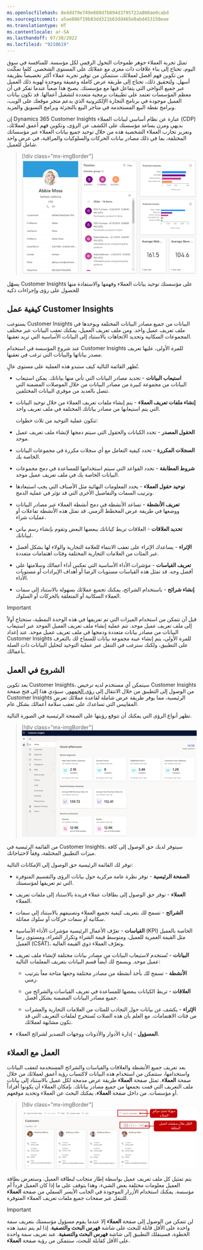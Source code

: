 ```yaml
---
ms.openlocfilehash: 8e4dd79e749e880d7b894d3795722a800ae0cabd
ms.sourcegitcommit: a5ae886f19b83dd321b63dd465e0abd453150eae
ms.translationtype: HT
ms.contentlocale: ar-SA
ms.lasthandoff: 07/30/2022
ms.locfileid: "9210619"
---
```

تمثل تجربة العملاء جوهر طموحات التحول الرقمي لكل مؤسسة. للمنافسة في سوق اليوم، تحتاج إلى بناء علاقات ذات مغزى مع عملائك على المستوى الشخصي. كلما تمكّنت من تكوين فهم أفضل لعملائك، ستتمكن من توفير تجربة عملاء أكثر تخصيصاً بطريقة أسهل. ولتحقيق ذلك، تحتاج إلى طريقة عرض كاملة وعميقة وموحدة لهوية ذلك العميل عبر جميع النواحي التي يتفاعل فيها مع مؤسستك. يصبح هذا صعباً عندما تفكر في أن معظم المؤسسات تعتمد على تطبيقات برمجية متعددة لتشغيل أعمالها.
قد تكون بيانات العميل موجودة في برنامج التجارة الإلكترونية الذي يدعم متجر موقعك على الويب، وبرامج نقطة البيع المستخدمة في متاجر البيع بالتجزئة وبرامج التسويق والمزيد.

إن Dynamics 365 Customer Insights عبارة عن نظام أساسي لبيانات العملاء (CDP) بديهي ومرن يساعد مؤسستك على الكشف عن الرؤى، وتكوين فهم أعمق لعملائك، وتعزيز تجارب العملاء الشخصية هذه من خلال توحيد جميع بيانات العملاء عبر مؤسساتك المختلفة، بما في ذلك مصادر بيانات الحركات والسلوكيات والمراقبة، في عرض واحد شامل للعميل.‬

> [!div class="mx-imgBorder"]
> [![لقطة شاشة لملف تعريف العميل في Customer Insights.](../media/01-customer-view.png)](../media/01-customer-view.png#lightbox)

يسهّل Customer Insights على مؤسستك توحيد بيانات العملاء وفهمها والاستفادة منها للحصول على رؤى وإجراءات ذكية

## <a name="how-customer-insights-works"></a>كيفية عمل Customer Insights

يستوعب Customer Insights البيانات من جميع مصادر البيانات المختلفة ويوحدها في ملف تعريف عميل واحد. ومن ملف تعريف العميل، يمكنك تعقب البيانات عبر مختلف المجموعات السكانية وتحديد الاتجاهات بالاستناد إلى البيانات الأساسية التي تريد تعقبها.

عند شروع المؤسسة في استخدام Customer Insights للمرة الأولى، عليها تعريف مصدر بياناتها والبيانات التي ترغب في تعقبها.

تُظهر القائمة التالية كيف ستبدو هذه العملية على مستوى عالٍ.

-   **استيعاب البيانات** - تحديد مصادر البيانات التي تأتي منها بياناتك.
    يمكن استيعاب البيانات من مجموعة كبيرة من مصادر البيانات من خلال الموصلات المضمنة التي تتصل بالعديد من موفري البيانات المختلفين.

-   **إنشاء ملفات تعريف العملاء** - يتم إنشاء ملفات تعريف العملاء من خلال توحيد البيانات التي يتم استيعابها من مصادر بياناتك المختلفة في ملف تعريف واحد.

    تتكون عملية التوحيد من ثلاث خطوات:

-   **الحقول المصدر** - تحدد الكيانات والحقول التي سيتم دمجها لإنشاء ملف تعريف عميل موحد.

-   **السجلات المكررة** - تحدد كيفية التعامل مع أي سجلات مكررة في مجموعات البيانات الخاصة بك.

-   **شروط المطابقة** - تحدد القواعد التي سيتم استخدامها للمساعدة في دمج مجموعات البيانات الخاصة بك في ملف تعريف عميل موحد.

-   **توحيد حقول العملاء** - يحدد المعلومات النهائية مثل الأصناف التي يجب استبعادها وترتيب السمات والتفاصيل الأخرى التي قد تؤثر في عملية الدمج.

-   **تعريف الأنشطة‬** - تساعد الأنشطة في دمج أنشطة العملاء عبر مصادر البيانات ووضعها في طريقة عرض المخطط الزمني. قد تمثل هذه الأنشطة تفاعلات أو عمليات شراء.

-   **تحديد العلاقات** - العلاقات تربط كياناتك ببعضها البعض وتقوم بإنشاء رسم بياني لبياناتك.

-   **الإثراء‬** - يساعدك الإثراء‬ على تعقب الانتماء للعلامة التجارية والولاء لها بشكل أفضل عبر المئات من العلامات التجارية المختلفة وفئات اهتمامات متعددة.

-   **تعريف القياسات** - مؤشرات الأداء الأساسية التي تعكس أداء أعمالك وسلامتها على أفضل وجه. قد تمثل هذه القياسات مستويات الرضا أو أهداف الإيرادات أو مستويات الأداء.

-   **إنشاء شرائح** - باستخدام الشرائح، يمكنك تجميع عملائك بسهولة بالاستناد إلى سمات العملاء السكانية أو المتعلقة بالحركات أو السلوك.

> [!IMPORTANT] 
> قبل أن تتمكن من استخدام الميزات التي تم تعريفها في هذه الوحدة النمطية، ستحتاج أولاً إلى ملف تعريف عميل موحد. تتم عملية إنشاء ملف تعريف العميل الموحد عبر استيعاب البيانات من مصادر بيانات متعددة ودمجها في ملف تعريف عميل موحد. عند إعداد Customer Insights للمرة الأولى، يتم إنشاء عينة مجموعة بيانات للسماح لك بالتعرف على التطبيق، ولكنك سترغب في التنقل عبر عملية التوحيد لتحليل البيانات ذات الصلة بأعمالك.

## <a name="get-started"></a>الشروع في العمل

بعد تكوين Customer Insights، سيتمكن أي مستخدم لديه ترخيص Customer Insights من الوصول إلى التطبيق من خلال الانتقال إلى [رؤى الجمهور](https://home.ci.ai.dynamics.com/?azure-portal=true). سيؤدي هذا إلى فتح صفحة Customer Insights الرئيسية، مما يوفر طريقة عرض شاملة لقاعدة عملائك تعرض المقاييس التي تساعدك على تعقب سلامة أعمالك بشكل عام.

تظهر أنواع الرؤى التي يمكنك أن تتوقع رؤيتها على الصفحة الرئيسية في الصورة التالية.

> [!div class="mx-imgBorder"] 
> [![لقطة شاشة لشاشة الترحيب في Customer Insights.](../media/wci-1-01.png)](../media/wci-1-01.png#lightbox)

من القائمة الرئيسية في Customer Insights، سيتوفر لديك حق الوصول إلى كافة ميزات التطبيق المختلفة، وفقاً لاحتياجاتك.

توفر لك القائمة الرئيسية حق الوصول إلى الإمكانات التالية:

-   **الصفحة الرئيسية** - توفر نظرة عامة مركزية حول بيانات الرؤى والتقسيم المتوفرة التي تم تعريفها لمؤسستك.

-   **العملاء** - توفر حق الوصول إلى بطاقات عملاء فريدة بالاستناد إلى ملفات تعريف العملاء.

-   **الشرائح** - تسمح لك بتعريف كيفية تجميع العملاء وتصنيفهم بالاستناد إلى سمات سكانية أو سمات حركات أو سلوك مماثلة.

-   **القياسات** - تعرّف الأعمال الرئيسية مؤشرات الأداء الأساسية (KPI) الخاصة بالعميل مثل القيمة العمرية للعميل، ومتوسط قيمة الشراء وتكرار الشراء، ومستوى رضا العميل (CSAT)، وتعرّف العملاء ذوي القيمة العالية.

-   **البيانات** - تُستخدم لاستيعاب البيانات من مصادر بيانات مختلفة لإنشاء ملف تعريف عميل موحد. ويسمح لك أيضاً قسم البيانات بتعريف المعلمات التالية:

    -   **الأنشطة** - تسمح لك بأخذ أنشطة من مصادر مختلفة وجعها متاحة معاً بترتيب زمني.

    -   **العلاقات** - تربط الكيانات ببعضها للمساعدة في تعريف القياسات والشرائح من جميع مصادر البيانات المضمنة بشكل أفضل.

    -   **الإثراء** - يكشف عن بيانات حول التجاذب للمئات من العلامات التجارية والعشرات من فئات الاهتمامات. مع العلم بأن هذه الصلات تُستخرج لملفات التعريف التي قد تكون مشابهة لعملائك.

-   **المسؤول** - إدارة الأدوار والأذونات ووجهات التصدير لشرائح العملاء.

## <a name="work-with-customers"></a>العمل مع العملاء

بعد تعريف جميع الأنشطة والعلاقات والقياسات والشرائح المستخدمة لتعقب البيانات واستخدامها، ستتمكن من استخدام هذه البيانات لاكتساب رؤية أعمق لعملائك من خلال صفحة **العملاء**. تمثل صفحة **العملاء** طريقة عرض مدمجة لكل عميل بالاستناد إلى بيانات ملف التعريف التي قمت بجمعها من جميع مصادر بياناتك. بإمكان العملاء أن يكونوا أفراداً أو مؤسسات. من داخل صفحة **العملاء**، يمكنك البحث عن العملاء وتحديد موقعهم.

> [!div class="mx-imgBorder"] 
> [![لقطة شاشة لشاشة العملاء مع تمييز البحث والتنقل.](../media/wci-2-031.png)](../media/wci-2-031.png#lightbox)

يتم تمثيل كل ملف تعريف عميل بواسطة إطار متجانب لبطاقة العميل. وستعرض بطاقة العميل معلومات مختلفة بعض الشيء، وهذا يتوقف على ما إذا كان العميل فرداً أم مؤسسة. يمكنك استخدام الأزرار الموجودة في الجانب الأيسر السفلي من صفحة **العملاء** للتنقل عبر صفحات جميع ملفات تعريف العملاء المتوفرة.

> [!IMPORTANT] 
> لن تتمكن من الوصول إلى صفحة **العملاء** إلا عندما يقوم مسؤول مؤسستك بتعريف سمة واحدة على الأقل قابلة للبحث على شاشة **فهرس البحث والتصفية**. إذا لم يتم تنفيذ هذه الخطوة، فسينقلك التطبيق إلى شاشة **فهرس البحث والتصفية**‬. عند تعريف سمة واحدة على الأقل كقابلة للبحث، ستتمكن من رؤية صفحة **العملاء‏‎**.
